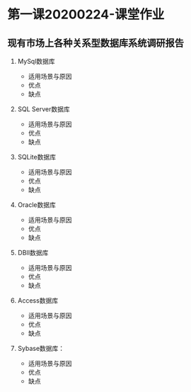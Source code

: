 第一课20200224-课堂作业
=====================
现有市场上各种关系型数据库系统调研报告
-----------------------------------
1. MySql数据库 
    - 适用场景与原因
    - 优点
    - 缺点  
   
2. SQL Server数据库 
    - 适用场景与原因
    - 优点
    - 缺点   
   
3. SQLite数据库
    - 适用场景与原因
    - 优点
    - 缺点  
   
4. Oracle数据库
    - 适用场景与原因
    - 优点
    - 缺点  
   
5. DBⅡ数据库
    - 适用场景与原因
    - 优点
    - 缺点  
   
6. Access数据库
    - 适用场景与原因
    - 优点
    - 缺点  
   
7. Sybase数据库：
    - 适用场景与原因
    - 优点
    - 缺点  
   
